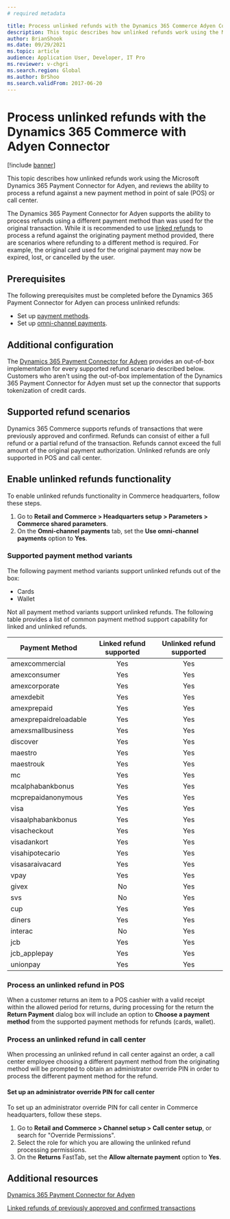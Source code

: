 ```yaml
---
# required metadata

title: Process unlinked refunds with the Dynamics 365 Commerce Adyen Connector
description: This topic describes how unlinked refunds work using the Microsoft Dynamics 365 Payment Connector for Adyen.
author: BrianShook
ms.date: 09/29/2021
ms.topic: article
audience: Application User, Developer, IT Pro
ms.reviewer: v-chgri
ms.search.region: Global
ms.author: BrShoo
ms.search.validFrom: 2017-06-20
---
```


# Process unlinked refunds with the Dynamics 365 Commerce with Adyen Connector

[!include [banner](../includes/banner.md)]

This topic describes how unlinked refunds work using the Microsoft Dynamics 365 Payment Connector for Adyen, and reviews the ability to process a refund against a new payment method in point of sale (POS) or call center.

The Dynamics 365 Payment Connector for Adyen supports the ability to process refunds using a different payment method than was used for the original transaction. While it is recommended to use [linked refunds](linked-refunds.md) to process a refund against the originating payment method provided, there are scenarios where refunding to a different method is required. For example, the original card used for the original payment may now be expired, lost, or cancelled by the user. 

## Prerequisites

The following prerequisites must be completed before the Dynamics 365 Payment Connector for Adyen can process unlinked refunds:

- Set up [payment methods](../payment-methods.md).
- Set up [omni-channel payments](../omni-channel-payments.md).

## Additional configuration

The [Dynamics 365 Payment Connector for Adyen](adyen-connector.md) provides an out-of-box implementation for every supported refund scenario described below. Customers who aren't using the out-of-box implementation of the Dynamics 365 Payment Connector for Adyen must set up the connector that supports tokenization of credit cards.  

## Supported refund scenarios

Dynamics 365 Commerce supports refunds of transactions that were previously approved and confirmed. Refunds can consist of either a full refund or a partial refund of the transaction. Refunds cannot exceed the full amount of the original payment authorization. Unlinked refunds are only supported in POS and call center. 

## Enable unlinked refunds functionality

To enable unlinked refunds functionality in Commerce headquarters, follow these steps.

1. Go to **Retail and Commerce \> Headquarters setup \> Parameters \> Commerce shared parameters**. 
1. On the **Omni-channel payments** tab, set the **Use omni-channel payments** option to **Yes**.

### Supported payment method variants

The following payment method variants support unlinked refunds out of the box:

- Cards
- Wallet

Not all payment method variants support unlinked refunds. The following table provides a list of common payment method support capability for linked and unlinked refunds.

|     Payment Method           |     Linked refund supported    |     Unlinked refund supported    |
|------------------------------|:--------------------------------:|:----------------------------------:|
|     amexcommercial           |     Yes                        |     Yes                          |
|     amexconsumer             |     Yes                        |     Yes                          |
|     amexcorporate            |     Yes                        |     Yes                          |
|     amexdebit                |     Yes                        |     Yes                          |
|     amexprepaid              |     Yes                        |     Yes                          |
|     amexprepaidreloadable    |     Yes                        |     Yes                          |
|     amexsmallbusiness        |     Yes                        |     Yes                          |
|     discover                 |     Yes                        |     Yes                          |
|     maestro                  |     Yes                        |     Yes                          |
|     maestrouk                |     Yes                        |     Yes                          |
|     mc                       |     Yes                        |     Yes                          |
|     mcalphabankbonus         |     Yes                        |     Yes                          |
|     mcprepaidanonymous       |     Yes                        |     Yes                          |
|     visa                     |     Yes                        |     Yes                          |
|     visaalphabankbonus       |     Yes                        |     Yes                          |
|     visacheckout             |     Yes                        |     Yes                          |
|     visadankort              |     Yes                        |     Yes                          |
|     visahipotecario          |     Yes                        |     Yes                          |
|     visasaraivacard          |     Yes                        |     Yes                          |
|     vpay                     |     Yes                        |     Yes                          |
|     givex                    |     No                         |     Yes                          |
|     svs                      |     No                         |     Yes                          |
|     cup                      |     Yes                        |     Yes                          |
|     diners                   |     Yes                        |     Yes                          |
|     interac                  |     No                         |     Yes                          |
|     jcb                      |     Yes                        |     Yes                          |
|     jcb_applepay             |     Yes                        |     Yes                          |
|     unionpay                 |     Yes                        |     Yes                          |

### Process an unlinked refund in POS

When a customer returns an item to a POS cashier with a valid receipt within the allowed period for returns, during processing for the return the **Return Payment** dialog box will include an option to **Choose a payment method** from the supported payment methods for refunds (cards, wallet).

### Process an unlinked refund in call center

When processing an unlinked refund in call center against an order, a call center employee choosing a different payment method from the originating method will be prompted to obtain an administrator override PIN in order to process the different payment method for the refund.

#### Set up an administrator override PIN for call center

To set up an administrator override PIN for call center in Commerce headquarters, follow these steps.

1. Go to **Retail and Commerce \> Channel setup \> Call center setup**, or search for "Override Permissions". 
1. Select the role for which you are allowing the unlinked refund processing permissions. 
1. On the **Returns** FastTab, set the **Allow alternate payment** option to **Yes**.

## Additional resources

[Dynamics 365 Payment Connector for Adyen](adyen-connector.md)

[Linked refunds of previously approved and confirmed transactions](linked-refunds.md)

